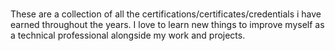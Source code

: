# 
These are a collection of all the certifications/certificates/credentials i have earned throughout the years. I love to learn new things to improve myself as a technical professional alongside my work and projects.
